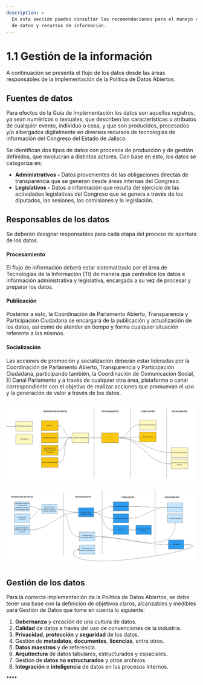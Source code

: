 ```yaml
---
description: >-
  En esta sección puedes consultar las recomendaciones para el manejo adecuado
  de datos y recursos de información.
---
```


# 1.1 Gestión de la información

A continuación se presenta el flujo de los datos desde las áreas responsables de la implementación de la Política de Datos Abiertos.

## Fuentes de datos

Para efectos de la Guía de Implementación los datos son aquellos registros, ya sean numéricos o textuales, que describen las características o atributos de cualquier evento, individuo o cosa, y que son producidos, procesados y/o albergados digitalmente en diversos recursos de tecnologías de información del Congreso del Estado de Jalisco.

Se identifican dos tipos de datos con procesos de producción y de gestión definidos, que involucran a distintos actores. Con base en esto, los datos se categoriza en:

* **Administrativos -** Datos provenientes de las obligaciones directas de transparencia que se generan desde áreas internas del Congreso.
* **Legislativos -** Datos o información que resulta del ejercicio de las actividades legislativas del Congreso que se genera a través de los diputados, las sesiones, las comisiones y la legislación.

## **Responsables de los datos**

Se deberán designar responsables para cada etapa del proceso de apertura de los datos.

#### Procesamiento

El flujo de información deberá estar sistematizado por el área de Tecnologías de la Información \(TI\) de manera que centralice los datos e información administrativa y legislativa, encargada a su vez de procesar y preparar los datos.

#### Publicación

Posterior a esto, la Coordinación de Parlamento Abierto, Transparencia y Participación Ciudadana se encargará de la publicación y actualización de los datos, así como de atender en tiempo y forma cualquier situación referente a los mismos.

#### Socialización

Las acciones de promoción y socialización deberán estar lideradas por la Coordinación de Parlamento Abierto, Transparencia y Participación Ciudadana, participando también, la  Coordinación de Comunicación Social, El Canal Parlamento y a través de cualquier otra área, plataforma o canal correspondiente con el objetivo de realizar acciones que promuevan el uso y la generación de valor a través de los datos.

![Datos administrativos](../.gitbook/assets/image%20%281%29.png)

![Datos legislativos](../.gitbook/assets/image%20%282%29.png)

## **Gestión de los datos**

Para la correcta implementación de la Política de Datos Abiertos, se debe tener una base con la definición de objetivos claros, alcanzables y medibles para Gestión de Datos que tome en cuenta lo siguiente:

1. **Gobernanza** y creación de una cultura de datos.
2. **Calidad** de datos a través del uso de convenciones de la industria.
3. **Privacidad**, **protección** y **seguridad** de los datos.
4. Gestión de **metadatos**, **documentos**, **licencias**, entre otros.
5. **Datos maestros** y de referencia.
6. **Arquitectura** de datos tabulares, estructurados y espaciales.
7. Gestión de **datos no estructurados** y otros archivos.
8. **Integración** e **inteligencia** de datos en los procesos internos.

\*\*\*\*







